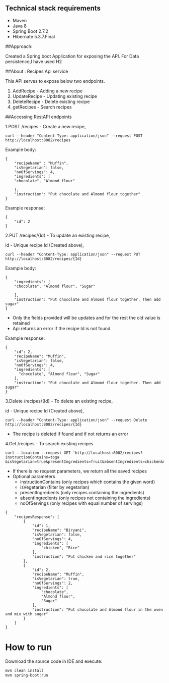 ## Technical stack requirements
* Maven
* Java 8
* Spring Boot 2.7.2
* Hibernate 5.3.7.Final

##Approach:

Created a Spring boot Application for exposing the API.
For Data persistence,I have used H2

##About : Recipes Api service

This API serves to expose below two endpoints.

1) AddRecipe - Adding a new recipe
2) UpdateRecipe - Updating existing recipe
3) DeleteRecipe - Delete existing recipe
4) getRecipes - Search recipes

##Accessing RestAPI endpoints

1.POST /recipes - Create a new recipe,

 ```PostMan
 curl --header "Content-Type: application/json" --request POST http://localhost:8082/recipes
 ```

Example body:
```json5
{
    "recipeName" : "Muffin",
    "isVegetarian": false,
    "noOfServings": 4,
    "ingredients": [ 
    "chocolate", "Almond flour"
    
    ],
    "instruction": "Put chocolate and Almond flour together"
}
```
Example response:
```json5
{
    "id": 2
}
```

2.PUT /recipes/{Id} - To update an existing recipe,

id - Unique recipe Id (Created above),
```PostMan 
curl --header "Content-Type: application/json" --request PUT http://localhost:8082/recipes/{Id}
```

Example body:
```json5
{
    "ingredients": [ 
    "chocolate", "Almond flour", "Sugar"
    
    ],
    "instruction": "Put chocolate and Almond flour together. Then add sugar"
}
```
* Only the fields provided will be updates and for the rest the old value is retained
* Api returns an error if the recipe Id is not found

Example response:
```json5
{
    "id": 2,
    "recipeName": "Muffin",
    "isVegetarian": false,
    "noOfServings": 4,
    "ingredients": [
      "chocolate", "Almond flour", "Sugar"
    ],
    "instruction": "Put chocolate and Almond flour together. Then add sugar"
}
```

3.Delete /recipes/{Id} - To delete an existing recipe,

id - Unique recipe Id (Created above),
```PostMan 
curl --header "Content-Type: application/json" --request Delete http://localhost:8082/recipes/{Id}
```

* The recipe is deleted if found and if not returns an error

4.Get /recipes - To search existing recipes

```PostMan 
curl --location --request GET 'http://localhost:8082/recipes?instructionContains=toga
&isVegetarian=true&presentIngredients=fruit&absentIngredients=chicken&noOfServings=4'
```

* If there is no request parameters, we return all the saved recipes
* Optional parameters 
    - instructionContains (only recipes which contains the given word)
    - isVegetarian (filter by vegetarian)
    - presentIngredients (only recipes containing the ingredients)
    - absentIngredients (only recipes not containing the ingredients)
    - noOfServings (only recipes with equal number of servings)
    
```json5
{
    "recipesResponse": [
        {
            "id": 1,
            "recipeName": "Biryani",
            "isVegetarian": false,
            "noOfServings": 4,
            "ingredients": [
                "chicken", "Rice"
            ],
            "instruction": "Put chicken and rice together"
        },
        {
            "id": 2,
            "recipeName": "Muffin",
            "isVegetarian": true,
            "noOfServings": 2,
            "ingredients": [
                "chocolate",
                "Almond flour",
                "Sugar"
            ],
            "instruction": "Put chocolate and Almond flour in the oven and mix with sugar"
        }
    ]
}
```
# How to run
Download the source code in IDE  and execute:
```bash
mvn clean install
mvn spring-boot:run
```